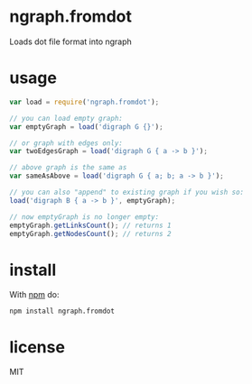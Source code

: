 # ngraph.fromdot

Loads dot file format into ngraph

# usage

``` javascript
var load = require('ngraph.fromdot');

// you can load empty graph:
var emptyGraph = load('digraph G {}');

// or graph with edges only:
var twoEdgesGraph = load('digraph G { a -> b }');

// above graph is the same as
var sameAsAbove = load('digraph G { a; b; a -> b }');

// you can also "append" to existing graph if you wish so:
load('digraph B { a -> b }', emptyGraph);

// now emptyGraph is no longer empty:
emptyGraph.getLinksCount(); // returns 1
emptyGraph.getNodesCount(); // returns 2
```

# install

With [npm](https://npmjs.org) do:

```
npm install ngraph.fromdot
```

# license

MIT
